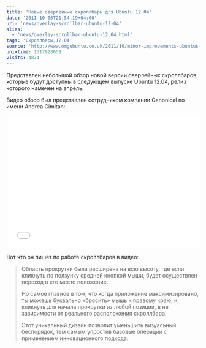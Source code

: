 ```yaml
---
title: 'Новые оверлейные скроллбары для Ubuntu 12.04'
date: '2011-10-06T21:54:19+04:00'
uri: 'news/overlay-scrollbar-ubuntu-12-04'
alias: 
  - 'news/overlay-scrollbar-ubuntu-12.04.html'
tags: 'Скроллбары,12.04'
source: 'http://www.omgubuntu.co.uk/2011/10/minor-improvements-ubuntus-overlay-scrollbar-12-04-video'
unixtime: 1317923659
visits: 4874
---
```

Представлен небольшой обзор новой версии оверлейных скроллбаров, которые будут доступны в следующем выпуске Ubuntu 12.04, релиз которого намечен на апрель.

Видео обзор был представлен сотрудником компании Canonical по имени Andrea Cimitan:

 <iframe src="//player.vimeo.com/video/30096481?title=0&amp;byline=0&amp;portrait=0" width="500" height="345" frameborder="0" webkitallowfullscreen="" allowfullscreen=""></iframe>

Вот что он пишет по работе скроллбаров в видео:

> Область прокрутки была расширена на всю высоту, где если кликнуть по ползунку средней кнопкой мыши, будет осуществлен переход в его место положение.
> 
> Но самое главное в том, что когда приложение максимизировано, ты можешь буквально «бросить» мышь к правому краю, и кликнуть для начала прокрутки из любой позиции, в не зависимости от реального расположения скроллбара.
> 
> Этот уникальный дизайн позволит уменьшить визуальный беспорядок, тем самым упростив базовые операции с применением инновационного подхода.
